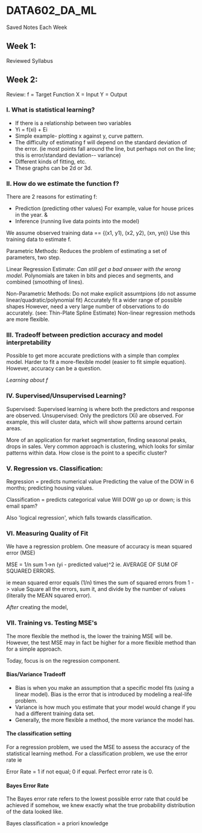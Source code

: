 # DATA602_DA_ML
Saved Notes Each Week

## Week 1:
Reviewed Syllabus

## Week 2:

Review: 
f = Target Function
X = Input
Y = Output

### I. What is statistical learning? 
- If there is a relationship between two variables
- Yi = f(xi) + Ei
- Simple example- plotting x against y, curve pattern.
- The difficulty of estimating f will depend on the standard deviation of the error.
(ie most points fall around the line, but perhaps not on the line; this is error/standard deviation-- variance)
- Different kinds of fitting, etc.
- These graphs can be 2d or 3d. 

### II. How do we estimate the function f?
There are 2 reasons for estimating f:
- Prediction (predicting other values) 
For example, value for house prices in the year.
& 
- Inference (running live data points into the model)

We assume observed training data == {(x1, y1), (x2, y2), (xn, yn)}
Use this training data to estimate f.

Parametric Methods:
Reduces the problem of estimating a set of parameters, two step.

Linear Regression Estimate:
*Can still get a bad answer with the wrong model.*
Polynomials are taken in bits and pieces and segments, and combined (smoothing of lines).

Non-Parametric Methods:
Do not make explicit assumtpions (do not assume linear/quadratic/polynomial fit)
Accurately fit a wider range of possible shapes
However, need a very large number of observations to do accurately.
(see: Thin-Plate Spline Estimate)
Non-linear regression methods are more flexible.

### III. Tradeoff between prediction accuracy and model interpretability
Possible to get more accurate predictions with a simple than complex model. Harder to fit a more-flexible model (easier to fit simple equation). However, accuracy can be a question. 

*Learning about f*

### IV. Supervised/Unsupervised Learning?
Supervised: Supervised learning is where both the predictors and response are observed.
Unsupervised: Only the predictors (Xi) are observed. For example, this will cluster data, which will show patterns around certain areas. 

More of an application for market segmentation, finding seasonal peaks, drops in sales. 
Very common approach is clustering, which looks for similar patterns within data. 
How close is the point to a specific cluster? 

### V. Regression vs. Classification:
Regression = predicts numerical value
Predicting the value of the DOW in 6 months; predicting housing values. 

Classification = predicts categorical value
Will DOW go up or down; is this email spam?

Also 'logical regression', which falls towards classification. 

### VI. Measuring Quality of Fit
We have a regression problem. One measure of accuracy is mean squared error (MSE)

MSE = 1/n sum 1->n (yi - predicted value)^2
ie. AVERAGE OF SUM OF SQUARED ERRORS.

ie mean squared error equals (1/n) times the sum of squared errors from 1 -> value
Square all the errors, sum it, and divide by the number of values (literally the MEAN squared error).

*After* creating the model, 

### VII. Training vs. Testing MSE's
The more flexible the method is, the lower the training MSE will be.
However, the test MSE may in fact be higher for a more flexible method than for a simple approach. 

Today, focus is on the regression component.

#### Bias/Variance Tradeoff
- Bias is when you make an assumption that a specific model fits (using a linear model). Bias is the error that is introduced by modeling a real-life problem. 
- Variance is how much you estimate that your model would change if you had a different training data set. 
- Generally, the more flexible a method, the more variance the model has. 

#### The classification setting
For a regression problem, we used the MSE to assess the accuracy of the statistical learning method.
For a classification problem, we use the error rate ie

Error Rate = 1 if not equal; 0 if equal. Perfect error rate is 0. 

#### Bayes Error Rate
The Bayes error rate refers to the lowest possible error rate that could be achieved if somehow, we knew exactly what the true probability distribution of the data looked like. 

Bayes classification = a priori knowledge 

